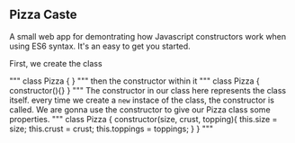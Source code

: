 ## Pizza Caste

A small web app for demontrating how Javascript constructors work when using ES6 syntax. It's an easy to get you started.

First, we create the class

"""
class Pizza {
}
"""
then the constructor within it
"""
class Pizza {
constructor(){}
}
"""
The constructor in our class here represents the class itself. every time we create a `new` instace of the class, the constructor is called. We are gonna use the constructor to give our Pizza class some properties.
"""
class Pizza {
constructor(size, crust, topping){
this.size = size;
this.crust = crust;
this.toppings = toppings;
}
}
"""
